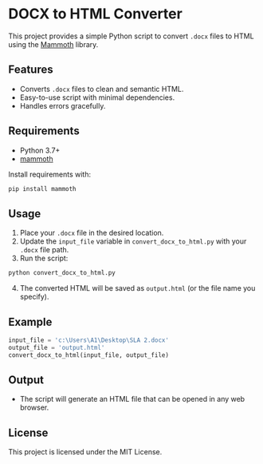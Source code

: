 # DOCX to HTML Converter

This project provides a simple Python script to convert `.docx` files to
HTML using the [Mammoth](https://github.com/mwilliamson/python-mammoth)
library.

## Features

-   Converts `.docx` files to clean and semantic HTML.
-   Easy-to-use script with minimal dependencies.
-   Handles errors gracefully.

## Requirements

-   Python 3.7+
-   [mammoth](https://pypi.org/project/mammoth/)

Install requirements with:

``` bash
pip install mammoth
```

## Usage

1.  Place your `.docx` file in the desired location.
2.  Update the `input_file` variable in `convert_docx_to_html.py` with
    your `.docx` file path.
3.  Run the script:

``` bash
python convert_docx_to_html.py
```

4.  The converted HTML will be saved as `output.html` (or the file name
    you specify).

## Example

``` python
input_file = 'c:\Users\A1\Desktop\SLA 2.docx'
output_file = 'output.html'
convert_docx_to_html(input_file, output_file)
```

## Output

-   The script will generate an HTML file that can be opened in any web
    browser.

## License

This project is licensed under the MIT License.
